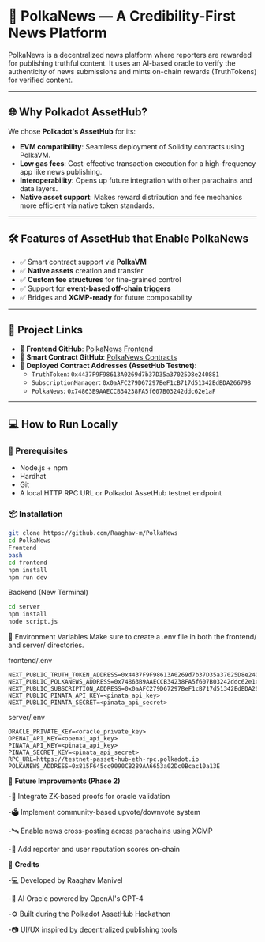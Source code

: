 # 📰 PolkaNews — A Credibility-First News Platform

PolkaNews is a decentralized news platform where reporters are rewarded for publishing truthful content. It uses an AI-based oracle to verify the authenticity of news submissions and mints on-chain rewards (TruthTokens) for verified content.

---

## 🌐 Why Polkadot AssetHub?

We chose **Polkadot's AssetHub** for its:

- **EVM compatibility**: Seamless deployment of Solidity contracts using PolkaVM.
- **Low gas fees**: Cost-effective transaction execution for a high-frequency app like news publishing.
- **Interoperability**: Opens up future integration with other parachains and data layers.
- **Native asset support**: Makes reward distribution and fee mechanics more efficient via native token standards.

---

## 🛠️ Features of AssetHub that Enable PolkaNews

- ✅ Smart contract support via **PolkaVM**
- ✅ **Native assets** creation and transfer
- ✅ **Custom fee structures** for fine-grained control
- ✅ Support for **event-based off-chain triggers**
- ✅ Bridges and **XCMP-ready** for future composability

---

## 🔗 Project Links

- 🧠 **Frontend GitHub**: [PolkaNews Frontend](https://github.com/Raaghav-m/PolkaNews)
- 🔐 **Smart Contract GitHub**: [PolkaNews Contracts](https://github.com/Raaghav-m/PolkaNews/contracts)
- 🧪 **Deployed Contract Addresses (AssetHub Testnet)**:
  - `TruthToken`: `0x4437F9F98613A0269d7b37D35a37025D8e240881`
  - `SubscriptionManager`: `0x0aAFC279D67297BeF1cB717d51342EdBDA266798`
  - `PolkaNews`: `0x74863B9AAECCB34238FA5f607B03242ddc62e1aF`

---

## 💻 How to Run Locally

### 🧱 Prerequisites

- Node.js + npm
- Hardhat
- Git
- A local HTTP RPC URL or Polkadot AssetHub testnet endpoint

### 📦 Installation

```bash
git clone https://github.com/Raaghav-m/PolkaNews
cd PolkaNews
Frontend
bash
cd frontend
npm install
npm run dev
```
Backend (New Terminal)
```bash
cd server
npm install
node script.js
```
🔐 Environment Variables
Make sure to create a .env file in both the frontend/ and server/ directories.

frontend/.env
```env
NEXT_PUBLIC_TRUTH_TOKEN_ADDRESS=0x4437F9F98613A0269d7b37D35a37025D8e240881
NEXT_PUBLIC_POLKANEWS_ADDRESS=0x74863B9AAECCB34238FA5f607B03242ddc62e1aF
NEXT_PUBLIC_SUBSCRIPTION_ADDRESS=0x0aAFC279D67297BeF1cB717d51342EdBDA266798
NEXT_PUBLIC_PINATA_API_KEY=<pinata_api_key>
NEXT_PUBLIC_PINATA_SECRET=<pinata_api_secret>
```
server/.env

```env
ORACLE_PRIVATE_KEY=<oracle_private_key>
OPENAI_API_KEY=<openai_api_key>
PINATA_API_KEY=<pinata_api_key>
PINATA_SECRET_KEY=<pinata_api_secret>
RPC_URL=https://testnet-passet-hub-eth-rpc.polkadot.io
POLKANEWS_ADDRESS=0x815F645cc9090CB289AA6653a02Dc0Bcac10a13E
```
🚀 **Future Improvements (Phase 2)**

-🧠 Integrate ZK-based proofs for oracle validation

-🗳 Implement community-based upvote/downvote system

-🛰 Enable news cross-posting across parachains using XCMP

-📲 Add reporter and user reputation scores on-chain

🙌 **Credits**

-💻 Developed by Raaghav Manivel

-🧠 AI Oracle powered by OpenAI's GPT-4

-⚙️ Built during the Polkadot AssetHub Hackathon

-📷 UI/UX inspired by decentralized publishing tools


